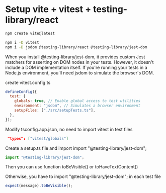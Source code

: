 # Setup vite + vitest + testing-library/react

```sh
npm create vite@latest

npm i -D vitest
npm i -D jsdom @testing-library/react @testing-library/jest-dom
```

When you install @testing-library/jest-dom, it provides custom Jest matchers for asserting on DOM nodes in your tests.
However, it doesn't include a DOM implementation itself.
If you're running your tests in a Node.js environment, you'll need jsdom to simulate the browser's DOM.

create vitest.config.ts

```js
defineConfig({
  test: {
    globals: true, // Enable global access to test utilities
    environment: "jsdom", // Simulates a browser environment
    setupFiles: ["./src/setupTests.ts"],
  },
});
```

Modify tsconfig.app.json, no need to import vitest in test files

```json
 "types": ["vitest/globals"]
```

Create a setup.ts file and import import "@testing-library/jest-dom";

```ts
import "@testing-library/jest-dom";
```

Then you can use function toBeVisible() or toHaveTextContent()

Otherwise, you have to import "@testing-library/jest-dom"; in each test file

```js
expect(message).toBeVisible();
```
